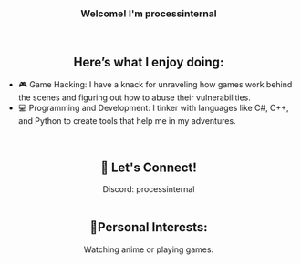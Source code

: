<h3 align="center">Welcome! I'm processinternal</h3> 

<br>

<h2 align="center">Here’s what I enjoy doing:</h2>

- 🎮 Game Hacking: I have a knack for unraveling how games work behind the scenes and figuring out how to abuse their vulnerabilities.
- 💻 Programming and Development: I tinker with languages like C#, C++, and Python to create tools that help me in my adventures.

<br>

<h2 align="center">💬 Let's Connect!</h2>
<div align="center">Discord: processinternal</div>

<br>
 
<h2 align="center">🌟Personal Interests:</h2>
<div align="center">Watching anime or playing games.</div>
